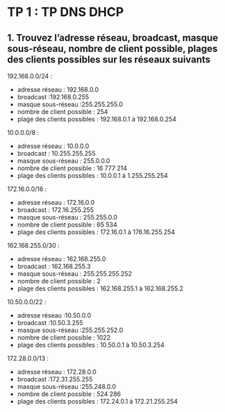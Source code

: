 # TP 1 : TP DNS DHCP

## 1. Trouvez l’adresse réseau, broadcast, masque sous-réseau, nombre de client possible, plages des clients possibles sur les réseaux suivants

192.168.0.0/24 :

- adresse réseau : 192.168.0.0
- broadcast :192.168.0.255
- masque sous-réseau :255.255.255.0
- nombre de client possible : 254
- plage des clients possibles : 192.168.0.1 à 192.168.0.254

10.0.0.0/8 :

- adresse réseau : 10.0.0.0
- broadcast : 10.255.255.255
- masque sous-réseau : 255.0.0.0
- nombre de client possible :  16 777 214
- plage des clients possibles : 10.0.0.1 à 1.255.255.254

172.16.0.0/16 :

- adresse réseau : 172.16.0.0
- broadcast : 172.16.255.255
- masque sous-réseau : 255.255.0.0
- nombre de client possible : 65 534
- plage des clients possibles : 172.16.0.1 à 176.16.255.254

162.168.255.0/30 :

- adresse réseau : 162.168.255.0
- broadcast : 162.168.255.3
- masque sous-réseau : 255.255.255.252
- nombre de client possible : 2
- plage des clients possibles : 162.168.255.1 à 162.168.255.2

10.50.0.0/22 :

- adresse réseau :10.50.0.0
- broadcast :10.50.3.255
- masque sous-réseau :255.255.252.0
- nombre de client possible : 1022
- plage des clients possibles : 10.50.0.1 à 10.50.3.254

172.28.0.0/13 :

- adresse réseau : 172.28.0.0
- broadcast :172.31.255.255
- masque sous-réseau :255.248.0.0
- nombre de client possible : 524 286
- plage des clients possibles : 172.24.0.1 à 172.21.255.254
